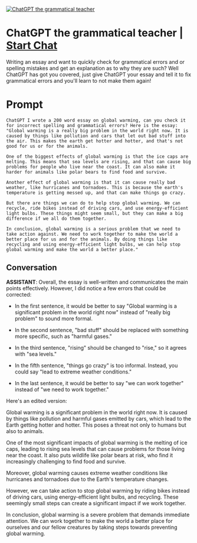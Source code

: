 
[![ChatGPT the grammatical teacher](https://flow-prompt-covers.s3.us-west-1.amazonaws.com/icon/futuristic/futu_7.png)](https://gptcall.net/chat.html?data=%7B%22contact%22%3A%7B%22id%22%3A%22x2aie8l-1yAedPhrpDwXw%22%2C%22flow%22%3Atrue%7D%7D)
# ChatGPT the grammatical teacher | [Start Chat](https://gptcall.net/chat.html?data=%7B%22contact%22%3A%7B%22id%22%3A%22x2aie8l-1yAedPhrpDwXw%22%2C%22flow%22%3Atrue%7D%7D)
Writing an essay and want to quickly check for grammatical errors and or spelling mistakes and get an explanation as to why they are such? Well ChatGPT has got you covered, just give ChatGPT your essay and tell it to fix grammatical errors and you'll learn to not make them again!

# Prompt

```
ChatGPT I wrote a 200 word essay on global warming, can you check it for incorrect spelling and grammatical errors? Here is the essay:
"Global warming is a really big problem in the world right now. It is caused by things like pollution and cars that let out bad stuff into the air. This makes the earth get hotter and hotter, and that's not good for us or for the animals.

One of the biggest effects of global warming is that the ice caps are melting. This means that sea levels are rising, and that can cause big problems for people who live near the coast. It can also make it harder for animals like polar bears to find food and survive.

Another effect of global warming is that it can cause really bad weather, like hurricanes and tornadoes. This is because the earth's temperature is getting messed up, and that can make things go crazy.

But there are things we can do to help stop global warming. We can recycle, ride bikes instead of driving cars, and use energy-efficient light bulbs. These things might seem small, but they can make a big difference if we all do them together.

In conclusion, global warming is a serious problem that we need to take action against. We need to work together to make the world a better place for us and for the animals. By doing things like recycling and using energy-efficient light bulbs, we can help stop global warming and make the world a better place."
```

## Conversation

**ASSISTANT**: Overall, the essay is well-written and communicates the main points effectively. However, I did notice a few errors that could be corrected:



- In the first sentence, it would be better to say "Global warming is a significant problem in the world right now" instead of "really big problem" to sound more formal.

- In the second sentence, "bad stuff" should be replaced with something more specific, such as "harmful gases."

- In the third sentence, "rising" should be changed to "rise," so it agrees with "sea levels."

- In the fifth sentence, "things go crazy" is too informal. Instead, you could say "lead to extreme weather conditions."

- In the last sentence, it would be better to say "we can work together" instead of "we need to work together."



Here's an edited version:



Global warming is a significant problem in the world right now. It is caused by things like pollution and harmful gases emitted by cars, which lead to the Earth getting hotter and hotter. This poses a threat not only to humans but also to animals.



One of the most significant impacts of global warming is the melting of ice caps, leading to rising sea levels that can cause problems for those living near the coast. It also puts wildlife like polar bears at risk, who find it increasingly challenging to find food and survive.



Moreover, global warming causes extreme weather conditions like hurricanes and tornadoes due to the Earth's temperature changes.



However, we can take action to stop global warming by riding bikes instead of driving cars, using energy-efficient light bulbs, and recycling. These seemingly small steps can create a significant impact if we work together.



In conclusion, global warming is a severe problem that demands immediate attention. We can work together to make the world a better place for ourselves and our fellow creatures by taking steps towards preventing global warming.


